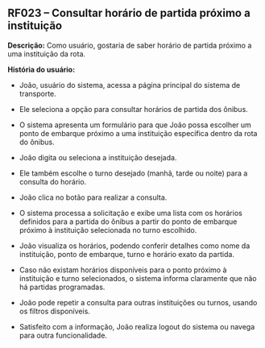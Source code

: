 ## RF023 – Consultar horário de partida próximo a instituição
**Descrição:** Como usuário, gostaria de saber horário de partida próximo a uma instituição da rota.

**História do usuário:**
- João, usuário do sistema, acessa a página principal do sistema de transporte.
- Ele seleciona a opção para consultar horários de partida dos ônibus.
- O sistema apresenta um formulário para que João possa escolher um ponto de embarque próximo a uma
instituição específica dentro da rota do ônibus.
- João digita ou seleciona a instituição desejada.

- Ele também escolhe o turno desejado (manhã, tarde ou noite) para a consulta do horário.
- João clica no botão para realizar a consulta.
- O sistema processa a solicitação e exibe uma lista com os horários definidos para a partida do ônibus a partir
do ponto de embarque próximo à instituição selecionada no turno escolhido.
- João visualiza os horários, podendo conferir detalhes como nome da instituição, ponto de embarque, turno e
horário exato da partida.
- Caso não existam horários disponíveis para o ponto próximo à instituição e turno selecionados, o sistema
informa claramente que não há partidas programadas.
- João pode repetir a consulta para outras instituições ou turnos, usando os filtros disponíveis.
- Satisfeito com a informação, João realiza logout do sistema ou navega para outra funcionalidade.
